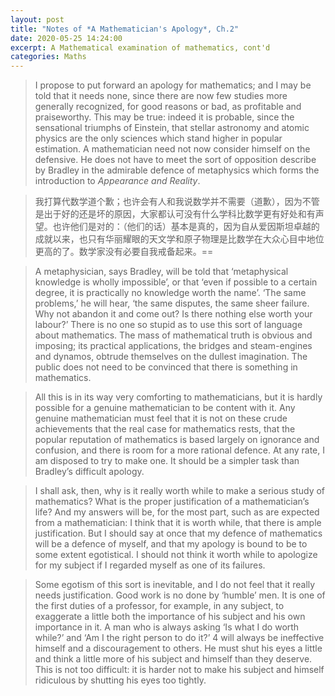 ```yaml
---
layout: post
title: "Notes of *A Mathematician's Apology*, Ch.2"
date: 2020-05-25 14:24:00
excerpt: A Mathematical examination of mathematics, cont'd
categories: Maths
---
```

> I propose to put forward an apology for mathematics; and I may be told that it needs none, since there are now few studies more generally recognized, for good reasons or bad, as profitable and praiseworthy. This may be true: indeed it is probable, since the sensational triumphs of Einstein, that stellar astronomy and atomic physics are the only sciences which stand higher in popular estimation. A mathematician need not now consider himself on the defensive. He does not have to meet the sort of opposition describe by Bradley in the admirable defence of metaphysics which forms the introduction to *Appearance and Reality*.

> 我打算代数学道个歉；也许会有人和我说数学并不需要（道歉），因为不管是出于好的还是坏的原因，大家都认可没有什么学科比数学更有好处和有声望。也许他们是对的：（他们的话）基本是真的，因为自从爱因斯坦卓越的成就以来，也只有华丽耀眼的天文学和原子物理是比数学在大众心目中地位更高的了。数学家没有必要自我戒备起来。==

> A metaphysician, says Bradley, will be told that ‘metaphysical knowledge is wholly impossible’, or that ‘even if possible to a certain degree, it is practically no knowledge worth the name’. ‘The same problems,’ he will hear, ‘the same disputes, the same sheer failure. Why not abandon it and come out? Is there nothing else worth your labour?’ There is no one so stupid as to use this sort of language about mathematics. The mass of mathematical truth is obvious and imposing; its practical applications, the bridges and steam-engines and dynamos, obtrude themselves on the dullest imagination. The public does not need to be convinced that there is something in mathematics. 

> All this is in its way very comforting to mathematicians, but it is hardly possible for a genuine mathematician to be content with it. Any genuine mathematician must feel that it is not on these crude achievements that the real case for mathematics rests, that the popular reputation of mathematics is based largely on ignorance and confusion, and there is room for a more rational defence. At any rate, I am disposed to try to make one. It should be a simpler task than Bradley’s difficult apology. 

> I shall ask, then, why is it really worth while to make a serious study of mathematics? What is the proper justification of a mathematician’s life? And my answers will be, for the most part, such as are expected from a mathematician: I think that it is worth while, that there is ample justification. But I should say at once that my defence of mathematics will be a defence of myself, and that my apology is bound to be to some extent egotistical. I should not think it worth while to apologize for my subject if I regarded myself as one of its failures. 

> Some egotism of this sort is inevitable, and I do not feel that it really needs justification. Good work is no done by ‘humble’ men. It is one of the first duties of a professor, for example, in any subject, to exaggerate a little both the importance of his subject and his own importance in it. A man who is always asking ‘Is what I do worth while?’ and ‘Am I the right person to do it?’  4 will always be ineffective himself and a discouragement to others. He must shut his eyes a little and think a little more of his subject and himself than they deserve. This is not too difficult: it is harder not to make his subject and himself ridiculous by shutting his eyes too tightly. 

